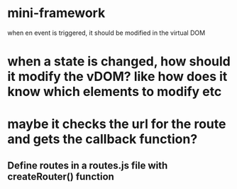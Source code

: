 # mini-framework

when en event is triggered, it should be modified in the virtual DOM


# when a state is changed, how should it modify the vDOM? like how does it know which elements to modify etc

# maybe it checks the url for the route and gets the callback function?




## Define routes in a routes.js file with createRouter() function